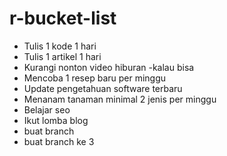 # r-bucket-list
- Tulis 1 kode 1 hari
- Tulis 1 artikel 1 hari
- Kurangi nonton video hiburan -kalau bisa
- Mencoba 1 resep baru per minggu
- Update pengetahuan software terbaru
- Menanam tanaman minimal 2 jenis per minggu
- Belajar seo
- Ikut lomba blog
- buat branch
- buat branch ke 3
